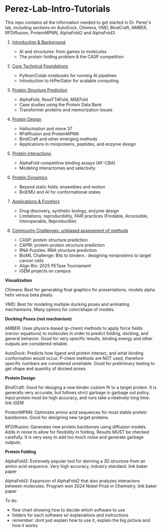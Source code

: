 # Perez-Lab-Intro-Tutorials
This repo contains all the information needed to get started in Dr. Perez's lab, including sections on AutoDock, Chimera, VMD, BindCraft, AMBER, RFDiffusion, ProteinMPNN, AlphaFold2 and AlphaFold3.

1. [Introduction & Background](https://github.com/alyssablood/Perez-Lab-Intro-Tutorials/blob/main/1.%20Introduction%20&%20Background)

    - AI and structures: from games to molecules
    - The protein folding problem & the CASP competition
2. [Core Technical Foundations](https://github.com/alyssablood/Perez-Lab-Intro-Tutorials/blob/main/2.%20Core%20Technical%20Foundations)

    - Python/Colab notebooks for running AI pipelines
    - Introduction to HiPerGator for scalable computing
3. [Protein Structure Prediction](https://github.com/alyssablood/Perez-Lab-Intro-Tutorials/blob/main/3.%20Protein%20Structure%20Prediction)

    - AlphaFold, RoseTTAFold, MSEFold
    - Case studies using the Protein Data Bank
    - Transformer proteins and memorization issues
4. [Protein Design](https://github.com/alyssablood/Perez-Lab-Intro-Tutorials/blob/main/4.%20Protein%20Design)

    - Hallucination and move 37
    - RFdiffusion and ProteinMPNN
    - BindCraft and other emerging methods
    - Applications in miniproteins, peptides, and enzyme design
5. [Protein Interactions](https://github.com/alyssablood/Perez-Lab-Intro-Tutorials/blob/main/5.%20Protein%20Interactions)

    - AlphaFold competitive binding assays (AF-CBA)
    - Modeling interactomes and selectivity
6. [Protein Dynamics](https://github.com/alyssablood/Perez-Lab-Intro-Tutorials/blob/main/6.%20Protein%20Dynamics)

    - Beyond static folds: ensembles and motion
    - BioEMU and AI for conformational states
7. [Applications & Frontiers](https://github.com/alyssablood/Perez-Lab-Intro-Tutorials/blob/main/7.%20Application%20%26%20Frontiers)

    - Drug discovery, synthetic biology, enzyme design
    - Limitations, reproducibility, FAIR practices (Findable, Accessible, Interoperable, 
Reproducible)
8. [Community Challenges: unbiased assessment of methods](https://github.com/alyssablood/Perez-Lab-Intro-Tutorials/blob/main/8.%20Community%20Challenges%3A%20unbiased%20assessment%20of%20methods)

    - CASP: protein structure prediction
    - CAPRI: protein-protein structure prediction
    - RNA Puzzles: RNA structure prediction
    - BioML Challenge: Bits to binders : designing miniproteins to target cancer cells
    - Align Bio: 2025 PETase Tournament
    - iGEM projects on campus


**Visualization**

Chimera: Best for generating final graphics for presentations, models alpha helix versus beta pleats.

VMD: Best for modeling multiple docking poses and animating mechamisms. Many options for color/shape of models.

**Docking Poses (not mechanism)**

AMBER: Uses physics-based (p-chem) methods to apply force fields (vector equations) to molecules in order to predict folding, docking, and general behavior. Good for very specific results, binding energy and other outputs are considered reliable.

AutoDock: Predicts how ligand and protein interact, and what binding conformation would occur. P-chem methods are NOT used, therefore specific numbers are considered unreliable. Good for preliminary testing to get shape and quantity of docked poses.

**Protein Design**

BindCraft: Good for desiging a new binder custom fit to a target protein. It is generally very accurate, but follows strict garbage in garbage out policy. Input protein must be high accuracy, and runs take a relatively long time. link iGEM

ProteinMPNN: Optimizes amino acid sequences for most stable protein backbones. Good for designing new target proteins.

RFDiffusion: Generates new protein backbones using diffusion models. Adds in noise to allow for flexibility in folding. Results MUST be checked carefully. It is very easy to add too much noise and generate garbage outputs.

**Protein Folding**

AlphaFold2: Extremely popular tool for deriving a 3D structure from an amino acid sequence. Very high accuracy, industry standard. link baker paper

AlphaFold3: Expansion of AlphaFold2 that also analyzes interacions between molecules. Program won 2024 Nobel Prize in Chemistry. link baker paper

To do:
- flow chart showing how to decide which software to use
- folders for each software w/ explanations and instructions
- remember: dont just explain how to use it, explain the big picture and how it works
